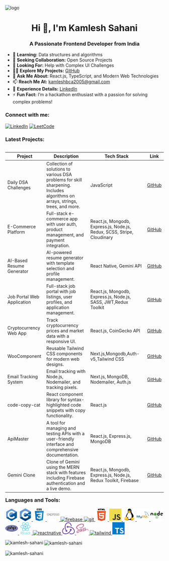 ![logo](https://github.com/user-attachments/assets/9e69741e-2c35-498a-9712-ab0fb8566dea)


<h1 align="center">Hi 👋, I'm Kamlesh Sahani</h1>
<h3 align="center">A Passionate Frontend Developer from India</h3>

- 🌱 **Learning:** Data structures and algorithms
- 👯 **Seeking Collaboration:** Open Source Projects
- 🤝 **Looking For:** Help with Complex UI Challenges
- 👨‍💻 **Explore My Projects:** [GitHub](https://github.com/kamlesh-Sahani)
- 💬 **Ask Me About:** React.js, TypeScript, and Modern Web Technologies
- 📫 **Reach Me At:** kamleshbca2005@gmail.com
- 📄 **Experience Details:** [LinkedIn](https://www.linkedin.com/in/kamlesh-sahani-692ab7247)
- ⚡ **Fun Fact:** I’m a hackathon enthusiast with a passion for solving complex problems!

<h3 align="left">Connect with me:</h3>
<p align="left">
  <a href="https://www.linkedin.com/in/kamlesh-sahani-692ab7247" target="_blank"><img align="center" src="https://raw.githubusercontent.com/rahuldkjain/github-profile-readme-generator/master/src/images/icons/Social/linked-in-alt.svg" alt="LinkedIn" height="30" width="40" /></a>
  <a href="https://leetcode.com/u/kamlesh_dev" target="_blank"><img align="center" src="https://raw.githubusercontent.com/rahuldkjain/github-profile-readme-generator/master/src/images/icons/Social/leet-code.svg" alt="LeetCode" height="30" width="40" /></a>
</p>
<h3 align="left">Latest Projects:</h3>
<table align="left">
  <thead>
    <tr>
      <th>Project</th>
      <th>Description</th>
      <th>Tech Stack</th>
      <th>Link</th>
    </tr>
  </thead>
  <tbody>
     <tr>
      <td>Daily DSA Challenges</td>
      <td>Collection of solutions to various DSA problems for skill sharpening. Includes algorithms on arrays, strings, trees, and more.</td>
      <td>JavaScript</td>
      <td><a href="https://github.com/kamlesh-Sahani/Daily-DSA-Challenges">GitHub</a></td>
    </tr>
    <tr>
      <td>E-Commerce Platform</td>
      <td>Full-stack e-commerce app with user auth, product management, and payment integration.</td>
      <td>React.js, Mongodb, Express.js, Node.js, Redux, SCSS, Stripe, Cloudinary</td>
      <td><a href="https://github.com/kamlesh-Sahani/E-Commerce-Platform">GitHub</a></td>
    </tr>
    <tr>
      <td>AI-Based Resume Generator</td>
      <td>AI-powered resume generator with template selection and profile management.</td>
      <td>React Native, Gemini API</td>
      <td><a href="https://github.com/kamlesh-Sahani/AI-Based-Resume-Generator">GitHub</a></td>
    </tr>
    <tr>
      <td>Job Portal Web Application</td>
      <td>Full-stack job portal with job listings, user profiles, and application management.</td>
      <td>React.js, Mongodb, Express.js, Node.js, SASS, JWT,Redux Toolkit</td>
      <td><a href="https://github.com/kamlesh-Sahani/Job-Portal">GitHub</a></td>
    </tr>
    <tr>
      <td>Cryptocurrency Web App</td>
      <td>Track cryptocurrency prices and market data with a responsive UI.</td>
      <td>React.js, CoinGecko API</td>
      <td><a href="https://github.com/kamlesh-Sahani/Cryptocurrency-Web-App">GitHub</a></td>
    </tr>
    <tr>
      <td>WooComponent</td>
      <td>Reusable Tailwind CSS components for modern web designs.</td>
      <td>Next.js,Mongodb,Auth-v5,Tailwind CSS</td>
      <td><a href="https://github.com/kamlesh-Sahani/WooComponent">GitHub</a></td>
    </tr>
    <tr>
      <td>Email Tracking System</td>
      <td>Email tracking with Node.js, Nodemailer, and tracking pixels.</td>
      <td>Next.js, MongoDB, Nodemailer, Auth.js</td>
      <td><a href="https://github.com/kamlesh-Sahani/Email-Tracking-System">GitHub</a></td>
    </tr>
    <tr>
      <td>code-copy-cat</td>
      <td>React component library for syntax-highlighted code snippets with copy functionality.</td>
      <td>React.js</td>
      <td><a href="https://github.com/kamlesh-Sahani/code-copy-cat">GitHub</a></td>
    </tr>
    <tr>
      <td>ApiMaster</td>
      <td>A tool for managing and testing APIs with a user-friendly interface and comprehensive documentation.</td>
      <td>React.js, Express.js, MongoDB</td>
      <td><a href="https://github.com/kamlesh-Sahani/ApiMaster">GitHub</a></td>
    </tr>
    <tr>
      <td>Gemini Clone</td>
      <td>Clone of Gemini using the MERN stack with features including Firebase authentication and a live demo.</td>
      <td>React.js, Mongodb, Express.js, Node.js, Redux Toolkit, Firebase</td>
      <td><a href="https://github.com/kamlesh-Sahani/Gemini_Clone_MERN_TYPESCRIPT">GitHub</a></td>
    </tr>
  </tbody>
</table>

<h3 align="left">Languages and Tools:</h3>
<p align="left"> <a href="https://www.cprogramming.com/" target="_blank" rel="noreferrer"> <img src="https://raw.githubusercontent.com/devicons/devicon/master/icons/c/c-original.svg" alt="c" width="40" height="40"/> </a> <a href="https://www.w3schools.com/cpp/" target="_blank" rel="noreferrer"> <img src="https://raw.githubusercontent.com/devicons/devicon/master/icons/cplusplus/cplusplus-original.svg" alt="cplusplus" width="40" height="40"/> </a> <a href="https://www.w3schools.com/css/" target="_blank" rel="noreferrer"> <img src="https://raw.githubusercontent.com/devicons/devicon/master/icons/css3/css3-original-wordmark.svg" alt="css3" width="40" height="40"/> </a> <a href="https://expressjs.com" target="_blank" rel="noreferrer"> <img src="https://raw.githubusercontent.com/devicons/devicon/master/icons/express/express-original-wordmark.svg" alt="express" width="40" height="40"/> </a> <a href="https://firebase.google.com/" target="_blank" rel="noreferrer"> <img src="https://www.vectorlogo.zone/logos/firebase/firebase-icon.svg" alt="firebase" width="40" height="40"/> </a> <a href="https://git-scm.com/" target="_blank" rel="noreferrer"> <img src="https://www.vectorlogo.zone/logos/git-scm/git-scm-icon.svg" alt="git" width="40" height="40"/> </a> <a href="https://www.w3.org/html/" target="_blank" rel="noreferrer"> <img src="https://raw.githubusercontent.com/devicons/devicon/master/icons/html5/html5-original-wordmark.svg" alt="html5" width="40" height="40"/> </a> <a href="https://developer.mozilla.org/en-US/docs/Web/JavaScript" target="_blank" rel="noreferrer"> <img src="https://raw.githubusercontent.com/devicons/devicon/master/icons/javascript/javascript-original.svg" alt="javascript" width="40" height="40"/> </a> <a href="https://www.linux.org/" target="_blank" rel="noreferrer"> <img src="https://raw.githubusercontent.com/devicons/devicon/master/icons/linux/linux-original.svg" alt="linux" width="40" height="40"/> </a> <a href="https://www.mysql.com/" target="_blank" rel="noreferrer"> <img src="https://raw.githubusercontent.com/devicons/devicon/master/icons/mysql/mysql-original-wordmark.svg" alt="mysql" width="40" height="40"/> </a> <a href="https://nodejs.org" target="_blank" rel="noreferrer"> <img src="https://raw.githubusercontent.com/devicons/devicon/master/icons/nodejs/nodejs-original-wordmark.svg" alt="nodejs" width="40" height="40"/> </a> <a href="https://www.php.net" target="_blank" rel="noreferrer"> <img src="https://raw.githubusercontent.com/devicons/devicon/master/icons/php/php-original.svg" alt="php" width="40" height="40"/> </a> <a href="https://reactjs.org/" target="_blank" rel="noreferrer"> <img src="https://raw.githubusercontent.com/devicons/devicon/master/icons/react/react-original-wordmark.svg" alt="react" width="40" height="40"/> </a> <a href="https://reactnative.dev/" target="_blank" rel="noreferrer"> <img src="https://reactnative.dev/img/header_logo.svg" alt="reactnative" width="40" height="40"/> </a> <a href="https://redux.js.org" target="_blank" rel="noreferrer"> <img src="https://raw.githubusercontent.com/devicons/devicon/master/icons/redux/redux-original.svg" alt="redux" width="40" height="40"/> </a> <a href="https://sass-lang.com" target="_blank" rel="noreferrer"> <img src="https://raw.githubusercontent.com/devicons/devicon/master/icons/sass/sass-original.svg" alt="sass" width="40" height="40"/> </a> <a href="https://tailwindcss.com/" target="_blank" rel="noreferrer"> <img src="https://www.vectorlogo.zone/logos/tailwindcss/tailwindcss-icon.svg" alt="tailwind" width="40" height="40"/> </a> <a href="https://www.typescriptlang.org/" target="_blank" rel="noreferrer"> <img src="https://raw.githubusercontent.com/devicons/devicon/master/icons/typescript/typescript-original.svg" alt="typescript" width="40" height="40"/> </a> </p>

<p><img align="left" src="https://github-readme-stats.vercel.app/api/top-langs?username=kamlesh-sahani&show_icons=true&locale=en&layout=compact" alt="kamlesh-sahani" /></p>

<p>&nbsp;<img align="center" src="https://github-readme-stats.vercel.app/api?username=kamlesh-sahani&show_icons=true&locale=en" alt="kamlesh-sahani" /></p>

<p><img align="center" src="https://github-readme-streak-stats.herokuapp.com/?user=kamlesh-sahani&" alt="kamlesh-sahani" /></p>




